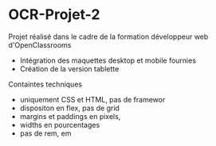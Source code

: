# OCR-Projet-2

Projet réalisé dans le cadre de la formation développeur web d'OpenClassrooms

- Intégration des maquettes desktop et mobile fournies
- Création de la version tablette

Containtes techniques

- uniquement CSS et HTML, pas de framewor
- dispositon en flex, pas de grid
- margins et paddings en pixels,
- widths en pourcentages
- pas de rem, em
